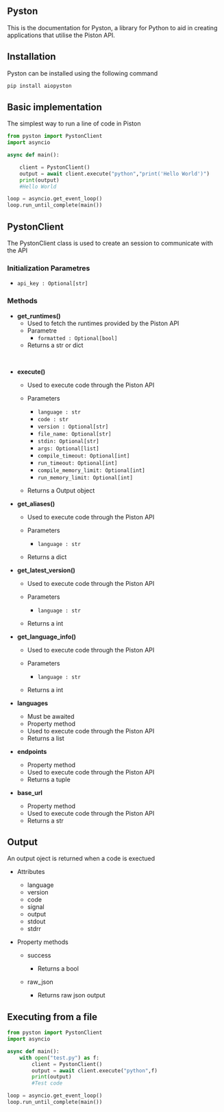 ## Pyston

This is the documentation for Pyston, a library for Python to aid in creating applications that utilise the Piston API.

 
## Installation

Pyston can be installed using the following command

```py
pip install aiopyston
```

## Basic implementation

The simplest way to run a line of code in Piston

```py
from pyston import PystonClient
import asyncio

async def main():

	client = PystonClient()
	output = await client.execute("python","print('Hello World')")
	print(output)
	#Hello World

loop = asyncio.get_event_loop()
loop.run_until_complete(main())
```

  

## PystonClient

The PystonClient class is used to create an session to communicate with the API


### Initialization Parametres

- `api_key : Optional[str]`

### Methods

-  **get_runtimes()**
	- Used to fetch the runtimes provided by the Piston API
	- Parametre
		- `formatted : Optional[bool]`
	- Returns a str or dict


<br>


- **execute()**
	- Used to execute code through the Piston API
	- Parameters
		- `language : str`
		- `code : str`
		- `version : Optional[str]`
		- `file_name: Optional[str]`
		- `stdin: Optional[str]`
		- `args: Optional[list]`
		- `compile_timeout: Optional[int]`
		- `run_timeout: Optional[int]`
		- `compile_memory_limit: Optional[int]`
		- `run_memory_limit: Optional[int]`

	- Returns a Output object

- **get_aliases()**
	- Used to execute code through the Piston API
	- Parameters
		- `language : str`

	- Returns a dict

- **get_latest_version()**
	- Used to execute code through the Piston API
	- Parameters
		- `language : str`
		
	- Returns a int

- **get_language_info()**
	- Used to execute code through the Piston API
	- Parameters
		- `language : str`
		
	- Returns a int

- **languages**
	
	- Must be awaited
	- Property method
	- Used to execute code through the Piston API
	- Returns a list

	
- **endpoints**
	
	- Property method
	- Used to execute code through the Piston API
	- Returns a tuple

- **base_url**
	
	- Property method
	- Used to execute code through the Piston API
	- Returns a str


## Output

An output oject is returned when a code is exectued

- Attributes
	- language
	- version
	- code
	- signal
	- output
	- stdout
	- stdrr
	
- Property methods

 	- success
		- Returns a bool

	- raw_json
		- Returns raw json output


## Executing from a file
```py
from pyston import PystonClient
import asyncio

async def main():
	with open("test.py") as f:
		client = PystonClient()
		output = await client.execute("python",f)
		print(output)
		#Test code

loop = asyncio.get_event_loop()
loop.run_until_complete(main())
```